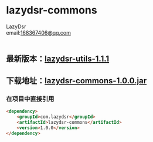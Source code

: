 # lazydsr-commons
LazyDsr<br>
email:168367406@qq.com
<br><br>
## 最新版本：<a href="https://github.com/lazydsr/lazydsr-commons" target="blank">lazydsr-utils-1.1.1</a>

## 下载地址：<a href="http://central.maven.org/maven2/com/lazydsr/lazydsr-commons/1.0.0/lazydsr-commons-1.0.0.jar" target="blank">lazydsr-commons-1.0.0.jar</a>


### 在项目中直接引用
````html
<dependency>
    <groupId>com.lazydsr</groupId>
    <artifactId>lazydsr-commons</artifactId>
    <version>1.0.0</version>
</dependency>


